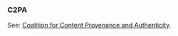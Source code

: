 ### C2PA

<p class="c8"><span>See: </span><span class="c2"><a class="c3" href="#h.38i7kn574fiz">Coalition for Content Provenance and Authenticity</a></span><span class="c0">.</span></p>